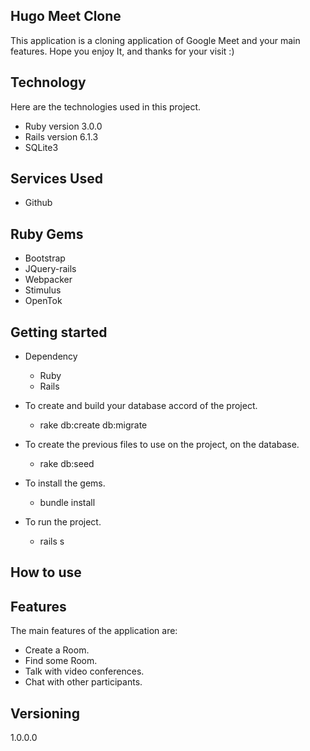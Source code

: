 
## Hugo Meet Clone
This application is a cloning application of Google Meet and your main features. Hope you enjoy It, and thanks for your visit :)


## Technology 

Here are the technologies used in this project.

* Ruby version  3.0.0
* Rails version 6.1.3
* SQLite3

## Services Used

* Github

## Ruby Gems

* Bootstrap
* JQuery-rails
* Webpacker
* Stimulus
* OpenTok


## Getting started

* Dependency
  - Ruby  
  - Rails

* To create and build your database accord of the project.
  - rake db:create db:migrate
  
* To create the previous files to use on the project, on the database.
  - rake db:seed
  
* To install the gems.
  - bundle install
  
* To run the project.
  - rails s

## How to use

## Features

The main features of the application are:
 - Create a Room.
 - Find some Room.
 - Talk with video conferences.
 - Chat with other participants.


  ## Versioning

  1.0.0.0
